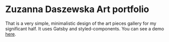 # Zuzanna Daszewska Art portfolio

That is a very simple, minimalistic design of the art pieces gallery for my significant half. 
It uses Gatsby and styled-components. You can see a demo [here](https://daszewska-art.netlify.app/).
